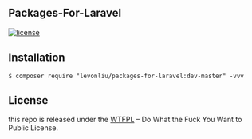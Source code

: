 ## Packages-For-Laravel

[![license](https://img.shields.io/badge/license-WTFPL%20--%20Do%20What%20the%20Fuck%20You%20Want%20to%20Public%20License-green.svg)](https://raw.githubusercontent.com/ALawating-Rex/packagetest-for-laravel/master/LICENSE)


## Installation

```shell
$ composer require "levonliu/packages-for-laravel:dev-master" -vvv
```

## License

this repo is released under the [WTFPL](http://www.wtfpl.net/) – Do What the Fuck You Want to Public License.